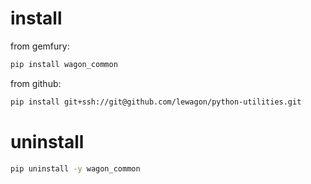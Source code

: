 
# install

from gemfury:

``` bash
pip install wagon_common
```

from github:

``` bash
pip install git+ssh://git@github.com/lewagon/python-utilities.git
```

# uninstall

``` bash
pip uninstall -y wagon_common
```
